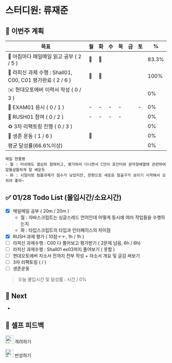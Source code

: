 # 스터디원: 류재준

## 🚀 이번주 계획

| 목표                            | 월   | 화   | 수   | 목   | 금   | 토   | %   |
| ------------------------------- | --- | --- | --- | --- | --- | --- | --- |
| 📰 아침마다 매일메일 읽고 공부 ( 2 / 5 ) |🌠|🌠||||| 83.3%  |
| 📌 라피신 과제 수행 : Shall01, C00, C01 평가완료 ( 2 / 6 ) |🌠|🌠||||| 100%  |
| ✉️ 현대오토에버 이력서 작성 ( 0 / 3 )     ||||||| 0% |
| 💯 EXAM01 응시 ( 0 / 1 )          |-|-|-|-||-| 0% |
| 💃 RUSH01 참여 ( 0 / 2 )          |-|-|-|-||| 0% |
| ♻️ 3차 리팩토링 진행 ( 0 / 3 )          ||||||| 0% |
| 💪 생존 운동 ( 1 / 6 )                |🌠||||||  0% |
| 평균 달성률(66.6%이상)      |||||||  0% |


```text
매일 한줄평
- 월 : 러쉬에도 열심히 참여하고, 평가하러 다니면서 C언어 포인터와 문자형배열에 관련하여 알뜰살뜰하게 잘 배운듯
- 화 : 시험이랑 팀플과제가 점수가 낮았지만, 한편으로 새로운 탈출구가 보이기 시작해서 오히려 좋아~
```

## ✅ 01/28 Todo List (몰입시간/소요시간) 
- [x] 매일메일 공부 ( 20m / 20m )
  - 월 : 자바스크립트는 싱글스레드 언어인데 어떻게 동시에 여러 작업들을 수행하는지
  - 화 : 타입스크립트의 타입과 인터페이스의 차이점
- [x] RUSH 과제 평가 ( 10점ㅜㅜ, 1h / 1h )
- [ ] 라피신 과제수행 : C00 다 풀어보고 평가받기 ( 2문제 남음, 6h / 6h)
- [ ] 라피신 과제수행 : Shall01 ex03까지 풀어보기 ( 못함 )
- [ ] 현대오토에버 자소서 전까지 전부 작성 + 자소서 개요 및 글감 써보기
- [ ] 3차 리팩토링 ( / )
- [ ] 생존운동
> 오늘 몰입시간 및 달성률 : 시간 / 0%

## 🌱 Next
- 

## 🎉 셀프 피드백

<img src="https://raw.githubusercontent.com/Tarikul-Islam-Anik/Animated-Fluent-Emojis/master/Emojis/Smilies/Hugging%20Face.png" alt="Hugging Face" width="25" height="25"> 격려하기</img>

> 
<img src="https://raw.githubusercontent.com/Tarikul-Islam-Anik/Animated-Fluent-Emojis/master/Emojis/Smilies/Face%20with%20Monocle.png" alt="Face with Monocle" width="25" height="25"> 반성하기</img>

> 

